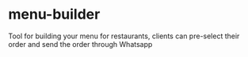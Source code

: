# menu-builder
Tool for building your menu for restaurants, clients can pre-select their order and send the order through Whatsapp
